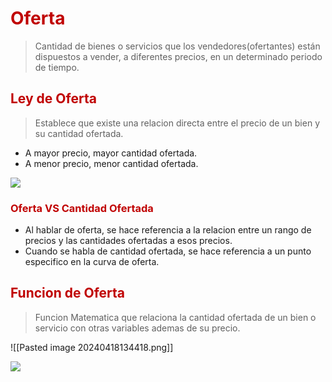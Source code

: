 # <span style="color:#c00000">Oferta</span>

> Cantidad de bienes o servicios que los vendedores(ofertantes) están dispuestos a vender, a diferentes precios, en un determinado periodo de tiempo.

## <span style="color:#c00000">Ley de Oferta</span>

> Establece que existe una relacion directa entre el precio de un bien y su cantidad ofertada.

- A mayor precio, mayor cantidad ofertada.
- A menor precio, menor cantidad ofertada.

![](https://lh7-us.googleusercontent.com/5KGbCfiCwuhz26SrV81WuIgTGiBwPLPj0XwqRcs484yfOAg4DKaXJ5W_EE-d5K4duGGypFWvafmRB4aYqbGhkmLImApcyFos7oFN7NvhryQqECEFiCAP9jAAA6kPVm7vUol-HnhBCnFMuidqMRVjya2ouQ=nw)


### <span style="color:#c00000">Oferta VS Cantidad Ofertada</span>

- Al hablar de oferta, se hace referencia a la relacion entre un rango de precios y las cantidades ofertadas a esos precios.
- Cuando se habla de cantidad ofertada, se hace referencia a un punto especifico en la curva de oferta.

## <span style="color:#c00000">Funcion de Oferta</span> 

> Funcion Matematica que relaciona la cantidad ofertada de un bien o servicio con otras variables ademas de su precio.

![[Pasted image 20240418134418.png]]

![](https://lh7-us.googleusercontent.com/NPstexLguAORCRS3XaLn6ph0fZPvo3zSTLTHZgRkUt8UBv1eBiHRRdGGbXBhKBBXrMj5FgATNq-9O737qOQmvNjCvs6wNAhl-Rz6EUipXKzu8h4hwUaVli2nC8Hzi_eFUAzkO7-fZMziDFnmQexjPaHL8Q=nw)